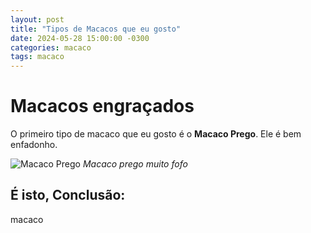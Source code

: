 ```yaml
---
layout: post
title: "Tipos de Macacos que eu gosto"
date: 2024-05-28 15:00:00 -0300
categories: macaco
tags: macaco
---
```



# Macacos engraçados

O primeiro tipo de macaco que eu gosto é o **Macaco Prego**. Ele é bem enfadonho.


![Macaco Prego](https://p2.trrsf.com/image/fget/cf/774/0/images.terra.com/2022/07/15/1022644453-1657836252493.jpg)
_Macaco prego muito fofo_
## É isto, Conclusão:
macaco